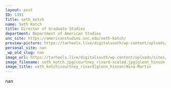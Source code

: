 ```yaml
---
layout: post
ID: 1391
Title: seth_kotch
name: Seth Kotch
title: Director of Graduate Studies
department: Department of American Studies
unc_site: https://americanstudies.unc.edu/seth-kotch/
preview-picture: https://tarheels.live/digitalsouth/wp-content/uploads/sites/2464/2021/11/seth_kotch_cropped.png
personal_site: nan
_wp_old_slug: nan
image_url: https://tarheels.live/digitalsouth/wp-content/uploads/sites/2464/2021/11/seth_kotch.jpg|https://tarheels.live/digitalsouth/wp-content/uploads/sites/2464/2021/11/courtney_rivard-scaled.jpg|https://tarheels.live/digitalsouth/wp-content/uploads/sites/2464/2021/11/glenn_hinson.jpg|https://tarheels.live/digitalsouth/wp-content/uploads/sites/2464/2021/11/Nina-Martin.jpg
image_filename: seth_kotch.jpg|courtney_rivard-scaled.jpg|glenn_hinson.jpg|Nina-Martin.jpg
image_title: seth_kotch|courtney_rivard|glenn_hinson|Nina-Martin
---
```

nan
